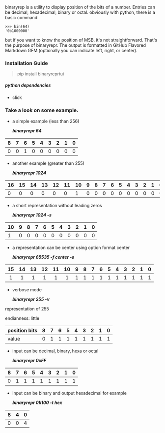 binaryrep is a utility to display position of the bits of a number.
Entries can be decimal, hexadecimal, binary or octal.
obviously with python, there is a basic command

    >>> bin(64)
    '0b1000000'

but if you want to know the position of MSB, it's not straightforward. That's the purpose of binaryrepr.
The output is formatted in GitHub Flavored Markdown GFM (optionally you can indicate left, right, or center).

### Installation Guide

> pip install binaryreprtui

##### python dependencies

- click

### Take a look on some example.

- a simple example (less than 256)

	**_binaryrepr 64_**
	
 | 8| 7| 6| 5| 4| 3| 2| 1| 0|
 |--|--|--|--|--|--|--|--|--|
 | 0| 0| 1| 0| 0| 0| 0| 0| 0|

- another example (greater than 255)

	**_binaryrepr 1024_**
	
 | 16| 15| 14| 13| 12| 11| 10| 9| 8| 7| 6| 5| 4| 3| 2| 1| 0|
 |---|---|---|---|---|---|---|--|--|--|--|--|--|--|--|--|--|
 | 0 | 0 | 0 | 0 | 0 | 0 | 1 | 0| 0| 0| 0| 0| 0| 0| 0| 0| 0|

- a short representation without leading zeros

	**_binaryrepr 1024 -s_**

 | 10| 9| 8| 7| 6| 5| 4| 3| 2| 1| 0|
 |---|--|--|--|--|--|--|--|--|--|--|
 | 1 | 0| 0| 0| 0| 0| 0| 0| 0| 0| 0|

- a representation can be center using option format center

	**_binaryrepr 65535 -f center -s_**

 | 15| 14| 13| 12| 11| 10| 9| 8| 7| 6| 5| 4| 3| 2| 1| 0|
 |:-:|:-:|:-:|:-:|:-:|:-:|--|--|--|--|--|--|--|--|--|--|
 | 1 | 1 | 1 | 1 | 1 | 1 | 1| 1| 1| 1| 1| 1| 1| 1| 1| 1|

- verbose mode

  **_binaryrepr 255 -v_**

 representation of 255

 endianness: little

 position bits | 8| 7| 6| 5| 4| 3| 2| 1| 0|
 |---|--|--|--|--|--|--|--|--|--|
 value         | 0| 1| 1| 1| 1| 1| 1| 1| 1|

- input can be decimal, binary, hexa or octal

  **_binaryrepr 0xFF_**

 | 8| 7| 6| 5| 4| 3| 2| 1| 0|
 |--|--|--|--|--|--|--|--|--|
 | 0| 1| 1| 1| 1| 1| 1| 1| 1|

- input can be binary and output hexadecimal for example

  **_binaryrepr 0b100 -t hex_**

 | 8| 4| 0|
 |--|--|--|
 | 0| 0| 4|


